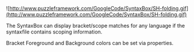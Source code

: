 ![http://www.puzzleframework.com/GoogleCode/SyntaxBox/SH-folding.gif](http://www.puzzleframework.com/GoogleCode/SyntaxBox/SH-folding.gif)

The SyntaxBox can display bracket/scope matches for any language if the syntaxfile contains scoping information.

Bracket Foreground and Background colors can be set via properties.